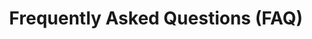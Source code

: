 ---
layout: partners/faq
permalink: /partners/faq/
title: >- 
    Frequently Asked Questions (FAQ)
---